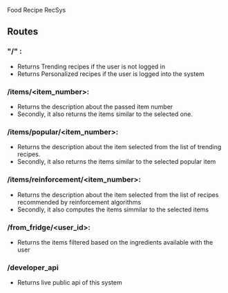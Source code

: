 Food Recipe RecSys

## Routes

### "/" :
* Returns Trending recipes if the user is not logged in 
* Returns Personalized recipes if the user is logged into the system

### /items/<item_number>:
* Returns the description about the passed item number 
* Secondly, it also returns the items similar to the selected one. 

### /items/popular/<item_number>:
* Returns the description about the item selected from the list of trending recipes.
* Secondly, it also returns the items similar to the selected popular item 

### /items/reinforcement/<item_number>:
* Returns the description about the item selected from the list of recipes recommended by reinforcement algorithms
* Secondly, it also computes the items simmilar to the selected items

### /from_fridge/<user_id>:
* Returns the items filtered based on the ingredients available with the user

### /developer_api
* Returns live public api of this system
